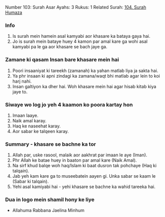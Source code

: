 Number 103: Surah Asar
Ayahs: 3
Rukus: 1
Related Surah: [104. Surah Humaza](104_Surah_Humaza.md)

### Info
1. Is surah mein hamein asal kamyabi aor khasare ka bataya gaya hai.
2. Jo is surah mein bataye huey 4 kamon par amal kare ga wohi asal kamyabi pa le ga aor khasare se bach jaye ga.

### Zamane ki qasam Insan bare khasare mein hai
1. Poori insaaniyat ki tareekh (zamanah) ka yahan matlab liya ja sakta hai.
2. Ya phr insaan ki apni zindagi ka zamana/waqt bhi matlab agar lein to koi harj nahi.
3. Insan galtiyon ka dher hai. Woh khasare mein hai agar hisab kitab kiya jaye to.

### Siwaye wo log jo yeh 4 kaamon ko poora kartay hon
1. Imaan laaye.
2. Naik amal karay.
3. Haq ke naseehat karay.
4. Aor sabar ke talqeen karay.
   
### Summary - khasare se bachne ka tor
1. Allah par, uske rasool, malaik aor aakhrat par imaan le aye  (Iman).
2. Phr Allah ke batae huey in baaton par amal kare (Naik Amal).
3. Na sirf khud balqe woh haq/Islam ki baat dusron tak pohchaye (Haq ki talqain).
4. Jab yeh kam kare ga to museebatein aayen gi. Unka sabar se kaam le (Sabar ki talqain).
5. Yehi asal kamiyabi hai - yehi khasare se bachne ka wahid tareeka hai.

### Dua in logo mein shamil hony ke liye
- Allahuma Rabbana Jaelina Minhum
